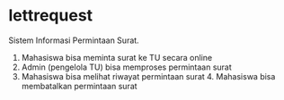 # lettrequest

Sistem Informasi Permintaan Surat. 
1. Mahasiswa bisa meminta surat ke TU secara online 
2. Admin (pengelola TU) bisa memproses permintaan surat 
3. Mahasiswa bisa melihat riwayat permintaan surat 4. Mahasiswa bisa membatalkan permintaan surat 

